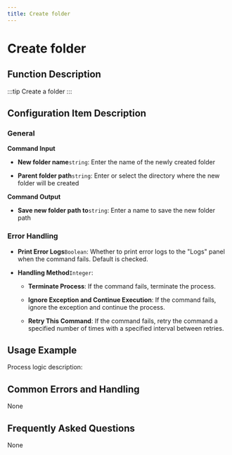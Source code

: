 ```yaml
---
title: Create folder
---
```


# Create folder

## Function Description

:::tip 
Create a folder
:::

## Configuration Item Description

### General

**Command Input**

- **New folder name**`string`: Enter the name of the newly created folder

- **Parent folder path**`string`: Enter or select the directory where the new folder will be created


**Command Output**

- **Save new folder path to**`string`: Enter a name to save the new folder path


### Error Handling

- **Print Error Logs**`Boolean`: Whether to print error logs to the "Logs" panel when the command fails. Default is checked. 

- **Handling Method**`Integer`:

    - **Terminate Process**: If the command fails, terminate the process.

    - **Ignore Exception and Continue Execution**: If the command fails, ignore the exception and continue the process.

    - **Retry This Command**: If the command fails, retry the command a specified number of times with a specified interval between retries.

## Usage Example

Process logic description:

## Common Errors and Handling

None

## Frequently Asked Questions

None

